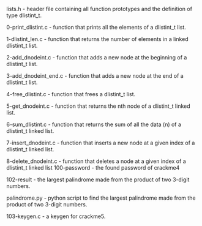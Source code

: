 lists.h - header file containing all function prototypes and the definition of type dlistint_t.

0-print_dlistint.c - function that prints all the elements of a dlistint_t list.

1-dlistint_len.c - function that returns the number of elements in a linked dlistint_t list.

2-add_dnodeint.c - function that adds a new node at the beginning of a dlistint_t list.

3-add_dnodeint_end.c - function that adds a new node at the end of a dlistint_t list.

4-free_dlistint.c - function that frees a dlistint_t list.

5-get_dnodeint.c - function that returns the nth node of a dlistint_t linked list.

6-sum_dlistint.c - function that returns the sum of all the data (n) of a dlistint_t linked list.

7-insert_dnodeint.c - function that inserts a new node at a given index of a dlistint_t linked list.

8-delete_dnodeint.c - function that deletes a node at a given index of a dlistint_t linked list
100-password - the found password of crackme4

102-result - the largest palindrome made from the product of two 3-digit numbers.

palindrome.py - python script to find the largest palindrome made from the product of two 3-digit numbers.

103-keygen.c - a keygen for crackme5.